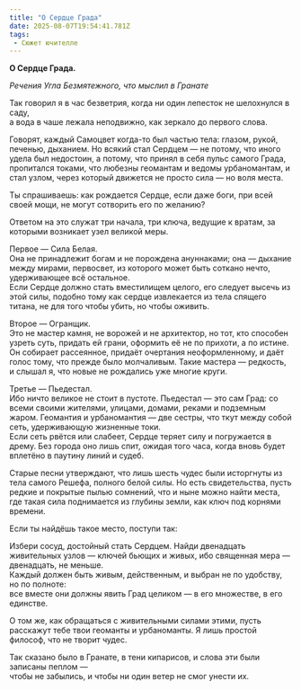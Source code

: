 ```yaml
---
title: "О Сердце Града"
date: 2025-08-07T19:54:41.781Z
tags:
 - Сюжет ючителле
---
```


**О Сердце Града.**

*Речения Угла Безмятежного, что мыслил в Гранате*

Так говорил я в час безветрия, когда ни один лепесток не шелохнулся в
саду,  
а вода в чаше лежала неподвижно, как зеркало до первого слова.

Говорят, каждый Самоцвет когда-то был частью тела: глазом, рукой,
печенью, дыханием. Но всякий стал Сердцем — не потому, что иного удела
был недостоин, а потому, что принял в себя пульс самого Града,
пропитался токами, что любезны геомантам и ведомы урбаномантам, и стал
узлом, через который движется не просто сила — но воля места.

Ты спрашиваешь: как рождается Сердце, если даже боги, при всей своей
мощи, не могут сотворить его по желанию?

Ответом на это служат три начала, три ключа, ведущие к вратам, за
которыми возникает узел великой меры.

Первое — Сила Белая.  
Она не принадлежит богам и не порождена ануннаками; она — дыхание между
мирами, первосвет, из которого может быть соткано нечто, удерживающее
всё остальное.  
Если Сердце должно стать вместилищем целого, его следует высечь из этой
силы, подобно тому как сердце извлекается из тела спящего титана, не для
того чтобы убить, но чтобы оживить.

Второе — Огранщик.  
Это не мастер камня, не ворожей и не архитектор, но тот, кто способен
узреть суть, придать ей грани, оформить её не по прихоти, а по истине.
Он собирает рассеянное, придаёт очертания неоформленному, и даёт голос
тому, что прежде было молчаливым. Такие мастера — редкость, и слышал я,
что новые не рождались уже многие круги.

Третье — Пьедестал.  
Ибо ничто великое не стоит в пустоте. Пьедестал — это сам Град: со всеми
своими жителями, улицами, домами, реками и подземным жаром. Геомантия и
урбаномантия — две сестры, что ткут между собой сеть, удерживающую
жизненные токи.  
Если сеть рвётся или слабеет, Сердце теряет силу и погружается в дрему.
Без города оно лишь спит, ожидая того часа, когда вновь будет вплетёно в
паутину линий и судеб.

Старые песни утверждают, что лишь шесть чудес были исторгнуты из тела
самого Решефа, полного белой силы. Но есть свидетельства, пусть редкие и
покрытые пылью сомнений, что и ныне можно найти места, где такая сила
поднимается из глубины земли, как ключ под корнями времени.

Если ты найдёшь такое место, поступи так:

Избери сосуд, достойный стать Сердцем. Найди двенадцать живительных
узлов — ключей бьющих и живых, ибо священная мера — двенадцать, не
меньше.  
Каждый должен быть живым, действенным, и выбран не по удобству, но по
полноте:  
все вместе они должны явить Град целиком — в его множестве, в его
единстве.

О том же, как обращаться с живительными силами этими, пусть расскажут
тебе твои геоманты и урбаноманты. Я лишь простой философ, что не творит
чудес.

Так сказано было в Гранате, в тени кипарисов, и слова эти были записаны
пеплом —  
чтобы не забылись, и чтобы ни один ветер не смог унести их.
